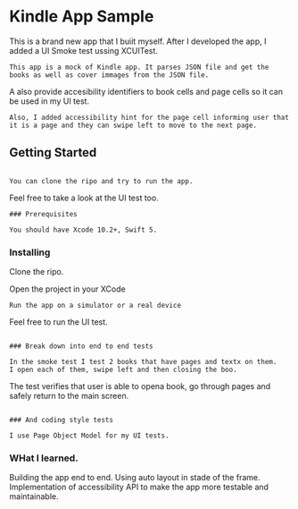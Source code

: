 # Kindle App Sample

This is a brand new app that I buiit myself. After I developed the app, I added a UI Smoke test ussing XCUITest. 

```
This app is a mock of Kindle app. It parses JSON file and get the books as well as cover immages from the JSON file.

```
A also provide accesibility identifiers to book cells and page cells so it can be used in my UI test. 


```
Also, I added accessibility hint for the page cell informing user that it is a page and they can swipe left to move to the next page. 

```

## Getting Started

```

You can clone the ripo and try to run the app. 

```
Feel free to take a look at the UI test too. 

```
### Prerequisites

You should have Xcode 10.2+, Swift 5. 

```

### Installing

Clone the ripo.

Open the project in your XCode

```
Run the app on a simulator or a real device

```
Feel free to run the UI test.
```

### Break down into end to end tests

In the smoke test I test 2 books that have pages and textx on them. 
I open each of them, swipe left and then closing the boo. 

```
The test verifies that user is able to opena book, go through pages and safely return to the main screen. 
```

### And coding style tests

I use Page Object Model for my UI tests. 

```

### WHat I learned. 

Building the app end to end. Using auto layout in stade of the frame. 
Implementation of accessibility API to make the app more testable and maintainable. 
